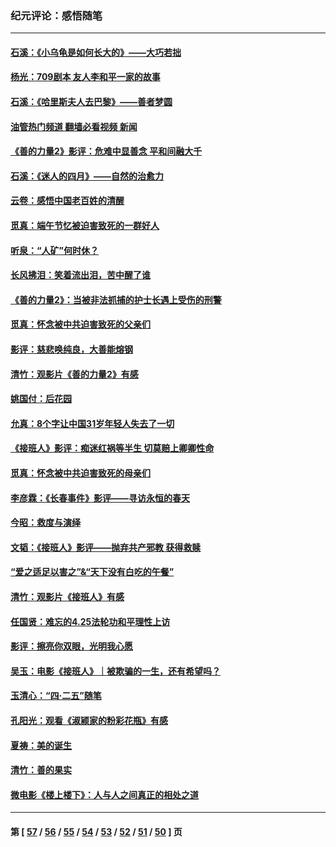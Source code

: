 ### 纪元评论：感悟随笔
---
#### [石溪：《小乌龟是如何长大的》——大巧若拙](../../pages/nsc1035/n14037479.md?07250330) 
#### [杨光：709剧本 友人李和平一家的故事](../../pages/nsc1035/n14032047.md?07250330) 
#### [石溪：《哈里斯夫人去巴黎》——善者梦圆](../../pages/nsc1035/n14031778.md?07250330) 
#### [油管热门频道 翻墙必看视频 新闻](ok?07250330)
#### [《善的力量2》影评：危难中显善念 平和间融大千](../../pages/nsc1035/n14028390.md?07250330) 
#### [石溪：《迷人的四月》——自然的治愈力](../../pages/nsc1035/n14027049.md?07250330) 
#### [云卷：感悟中国老百姓的清醒](../../pages/nsc1035/n14025152.md?07250330) 
#### [觅真：端午节忆被迫害致死的一群好人](../../pages/nsc1035/n14020985.md?07250330) 
#### [听泉：“人矿”何时休？](../../pages/nsc1035/n14016609.md?07250330) 
#### [长风拂泪：笑着流出泪，苦中醒了谁](../../pages/nsc1035/n14016469.md?07250330) 
#### [《善的力量2》：当被非法抓捕的护士长遇上受伤的刑警](../../pages/nsc1035/n14015561.md?07250330) 
#### [觅真：怀念被中共迫害致死的父亲们](../../pages/nsc1035/n14014258.md?07250330) 
#### [影评：慈悲唤纯良，大善能熔钢](../../pages/nsc1035/n14010867.md?07250330) 
#### [清竹：观影片《善的力量2》有感](../../pages/nsc1035/n14010015.md?07250330) 
#### [姚国付：后花园](../../pages/nsc1035/n14005301.md?07250330) 
#### [允真：8个字让中国31岁年轻人失去了一切](../../pages/nsc1035/n13999093.md?07250330) 
#### [《接班人》影评：痴迷红祸等半生 切莫赔上卿卿性命](../../pages/nsc1035/n13998676.md?07250330) 
#### [觅真：怀念被中共迫害致死的母亲们](../../pages/nsc1035/n13997271.md?07250330) 
#### [李彦霖：《长春事件》影评——寻访永恒的春天](../../pages/nsc1035/n13995112.md?07250330) 
#### [今昭：救度与演绎](../../pages/nsc1035/n13992670.md?07250330) 
#### [文韬：《接班人》影评——抛弃共产邪教 获得救赎](../../pages/nsc1035/n13990160.md?07250330) 
#### [“爱之适足以害之”&“天下没有白吃的午餐”](../../pages/nsc1035/n13988391.md?07250330) 
#### [清竹：观影片《接班人》有感](../../pages/nsc1035/n13983561.md?07250330) 
#### [任国贤：难忘的4.25法轮功和平理性上访](../../pages/nsc1035/n13983482.md?07250330) 
#### [影评：擦亮你双眼，光明我心愿](../../pages/nsc1035/n13982333.md?07250330) 
#### [吴玉：电影《接班人》｜被欺骗的一生，还有希望吗？](../../pages/nsc1035/n13981972.md?07250330) 
#### [玉清心：“四·二五”随笔](../../pages/nsc1035/n13978628.md?07250330) 
#### [孔阳光：观看《淑颍家的粉彩花瓶》有感](../../pages/nsc1035/n13967929.md?07250330) 
#### [夏祷：美的诞生](../../pages/nsc1035/n13962321.md?07250330) 
#### [清竹：善的果实](../../pages/nsc1035/n13963980.md?07250330) 
#### [微电影《楼上楼下》：人与人之间真正的相处之道](../../pages/nsc1035/n13944319.md?07250330) 

---
#### 第 [ [57](./57.md?07250330) / [56](./56.md?07250330) / [55](./55.md?07250330) / [54](./54.md?07250330) / [53](./53.md?07250330) / [52](./52.md?07250330) / [51](./51.md?07250330) / [50](./50.md?07250330) ] 页
